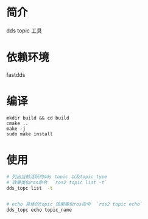

# 简介
dds topic 工具  
       
# 依赖环境
fastdds


# 编译
```
mkdir build && cd build
cmake ..
make -j
sudo make install
```


# 使用
```bash
# 列出当前活跃的dds topic 以及topic_type  
# 效果类似ros命令  `ros2 topic list -t`
dds_topc list  -t


# echo 具体的topic 效果类似ros命令  `ros2 topic echo`
dds_topc echo topic_name 
```